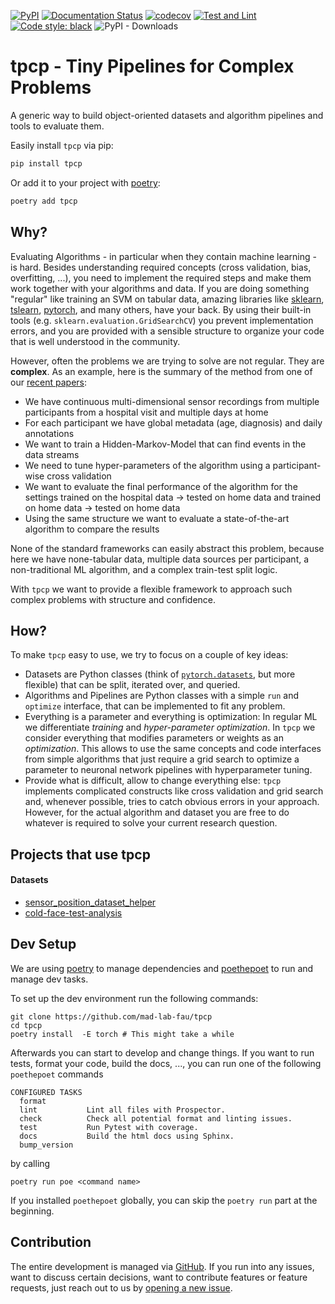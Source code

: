 [![PyPI](https://img.shields.io/pypi/v/tpcp)](https://pypi.org/project/tpcp/)
[![Documentation Status](https://readthedocs.org/projects/tpcp/badge/?version=latest)](https://tpcp.readthedocs.io/en/latest/?badge=latest)
[![codecov](https://codecov.io/gh/mad-lab-fau/tpcp/branch/main/graph/badge.svg?token=ZNVT5LNYHO)](https://codecov.io/gh/mad-lab-fau/tpcp)
[![Test and Lint](https://github.com/mad-lab-fau/tpcp/actions/workflows/test-and-lint.yml/badge.svg?branch=main)](https://github.com/mad-lab-fau/tpcp/actions/workflows/test-and-lint.yml)
[![Code style: black](https://img.shields.io/badge/code%20style-black-000000.svg)](https://github.com/psf/black)
![PyPI - Downloads](https://img.shields.io/pypi/dm/tpcp)

# tpcp - Tiny Pipelines for Complex Problems

A generic way to build object-oriented datasets and algorithm pipelines and tools to evaluate them.

Easily install `tpcp` via pip:
```bash
pip install tpcp
```

Or add it to your project with [poetry](https://python-poetry.org/):
```bash
poetry add tpcp
```

## Why?

Evaluating Algorithms - in particular when they contain machine learning - is hard.
Besides understanding required concepts (cross validation, bias, overfitting, ...), you need to implement the required 
steps and make them work together with your algorithms and data.
If you are doing something "regular" like training an SVM on tabular data, amazing libraries like [sklearn](https://scikit-learn.org), 
[tslearn](https://github.com/tslearn-team/tslearn), [pytorch](https://pytorch.org), and many others, have your back.
By using their built-in tools (e.g. `sklearn.evaluation.GridSearchCV`) you prevent implementation errors, and you are
provided with a sensible structure to organize your code that is well understood in the community.

However, often the problems we are trying to solve are not regular.
They are **complex**.
As an example, here is the summary of the method from one of our [recent papers](https://jneuroengrehab.biomedcentral.com/articles/10.1186/s12984-021-00883-7):
- We have continuous multi-dimensional sensor recordings from multiple participants from a hospital visit and multiple days at home
- For each participant we have global metadata (age, diagnosis) and daily annotations
- We want to train a Hidden-Markov-Model that can find events in the data streams
- We need to tune hyper-parameters of the algorithm using a participant-wise cross validation
- We want to evaluate the final performance of the algorithm for the settings trained on the hospital data -> tested on home data and trained on home data -> tested on home data
- Using the same structure we want to evaluate a state-of-the-art algorithm to compare the results

None of the standard frameworks can easily abstract this problem, because here we have none-tabular data, multiple data 
sources per participant, a non-traditional ML algorithm, and a complex train-test split logic.

With `tpcp` we want to provide a flexible framework to approach such complex problems with structure and confidence.

## How?

To make `tpcp` easy to use, we try to focus on a couple of key ideas:

- Datasets are Python classes (think of [`pytorch.datasets`](https://pytorch.org/tutorials/beginner/basics/data_tutorial.html), but more flexible) that can be split, iterated over, and queried.
- Algorithms and Pipelines are Python classes with a simple `run` and `optimize` interface, that can be implemented to fit any problem.
- Everything is a parameter and everything is optimization: In regular ML we differentiate *training* and *hyper-parameter optimization*.
  In `tpcp` we consider everything that modifies parameters or weights as an *optimization*.
  This allows to use the same concepts and code interfaces from simple algorithms that just require a grid search to optimize a parameter to neuronal network pipelines with hyperparameter tuning.
- Provide what is difficult, allow to change everything else:
  `tpcp` implements complicated constructs like cross validation and grid search and, whenever possible, tries to catch obvious errors in your approach.
  However, for the actual algorithm and dataset you are free to do whatever is required to solve your current research question.

## Projects that use tpcp

#### Datasets

- [sensor_position_dataset_helper](https://github.com/mad-lab-fau/sensor_position_dataset_helper/blob/master/sensor_position_dataset_helper/tpcp_dataset.py)
- [cold-face-test-analysis](https://github.com/mad-lab-fau/cft-analysis/tree/main/cft_analysis/datasets)

## Dev Setup

We are using [poetry](https://python-poetry.org/) to manage dependencies and 
[poethepoet](https://github.com/nat-n/poethepoet) to run and manage dev tasks.

To set up the dev environment run the following commands:

```
git clone https://github.com/mad-lab-fau/tpcp
cd tpcp
poetry install  -E torch # This might take a while
```

Afterwards you can start to develop and change things.
If you want to run tests, format your code, build the docs, ..., you can run one of the following `poethepoet` commands

```
CONFIGURED TASKS
  format         
  lint           Lint all files with Prospector.
  check          Check all potential format and linting issues.
  test           Run Pytest with coverage.
  docs           Build the html docs using Sphinx.
  bump_version   
```

by calling

```
poetry run poe <command name>
````

If you installed `poethepoet` globally, you can skip the `poetry run` part at the beginning.

## Contribution

The entire development is managed via [GitHub](https://github.com/mad-lab-fau/tpcp).
If you run into any issues, want to discuss certain decisions, want to contribute features or feature requests, just 
reach out to us by [opening a new issue](https://github.com/mad-lab-fau/tpcp/issues/new/choose).
